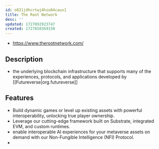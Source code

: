 ```yaml
---
id: o821jdhcrtwj4hzo84caux1
title: The Root Network
desc: ''
updated: 1727892923747
created: 1727850369150
---
```


- https://www.therootnetwork.com/

## Description

- the underlying blockchain infrastructure that supports many of the experiences, protocols, and applications developed by [[Futureverse|org.futureverse]]

## Features

- Build dynamic games or level up existing assets with powerful interoperability, unlocking true player ownership.
- Leverage our cutting-edge framework built on Substrate, integrated EVM, and custom runtimes.
- enable interoperable AI experiences for your metaverse assets on demand with our Non-Fungible Intelligence (NFI) Protocol.
- 